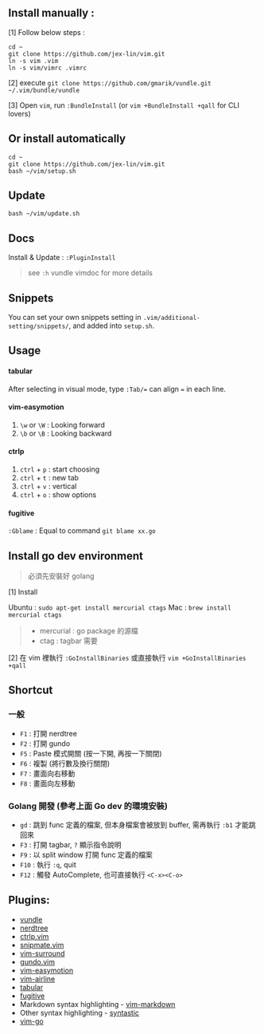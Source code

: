 ## Install manually :

[1] Follow below steps :

    cd ~
    git clone https://github.com/jex-lin/vim.git
    ln -s vim .vim
    ln -s vim/vimrc .vimrc

[2] execute `git clone https://github.com/gmarik/vundle.git ~/.vim/bundle/vundle`

[3] Open `vim`, run `:BundleInstall` (or `vim +BundleInstall +qall` for CLI lovers)

## Or install automatically

    cd ~
    git clone https://github.com/jex-lin/vim.git
    bash ~/vim/setup.sh

## Update

    bash ~/vim/update.sh

## Docs

Install & Update : `:PluginInstall`

> see `:h` vundle vimdoc for more details

## Snippets

You can set your own snippets setting in `.vim/additional-setting/snippets/`, and added into `setup.sh`.

## Usage

#### tabular

After selecting in visual mode, type `:Tab/=` can align `=` in each line.

#### vim-easymotion

1. `\w` or `\W` : Looking forward
2. `\b` or `\B` : Looking backward

#### ctrlp

1. `ctrl` + `p` : start choosing
2. `ctrl` + `t` : new tab
3. `ctrl` + `v` : vertical
4. `ctrl` + `o` : show options

#### fugitive

`:Gblame` : Equal to command `git blame xx.go`

## Install go dev environment

> 必須先安裝好 golang

[1] Install

Ubuntu : `sudo apt-get install mercurial ctags`
Mac : `brew install mercurial ctags`

> * mercurial : go package 的源檔
> * ctag : tagbar 需要

[2] 在 vim 裡執行 `:GoInstallBinaries` 或直接執行 `vim +GoInstallBinaries +qall`

## Shortcut

### 一般

* `F1` : 打開 nerdtree
* `F2` : 打開 gundo
* `F5` : Paste 模式開關 (按一下開, 再按一下關閉)
* `F6` : 複製 (將行數及換行關閉)
* `F7` : 畫面向右移動
* `F8` : 畫面向左移動

### Golang 開發 (參考上面 Go dev 的環境安裝)

* `gd` : 跳到 func 定義的檔案, 但本身檔案會被放到 buffer, 需再執行 `:b1` 才能跳回來
* `F3` : 打開 tagbar, `?` 顯示指令說明
* `F9` : 以 split window 打開 func 定義的檔案
* `F10` : 執行 `:q`, quit
* `F12` : 觸發 AutoComplete, 也可直接執行 `<C-x><C-o>`


## Plugins:

* [vundle](https://github.com/gmarik/vundle)
* [nerdtree](https://github.com/scrooloose/nerdtree)
* [ctrlp.vim](https://github.com/kien/ctrlp.vim)
* [snipmate.vim](https://github.com/msanders/snipmate.vim)
* [vim-surround](https://github.com/tpope/vim-surround)
* [gundo.vim](https://github.com/sjl/gundo.vim)
* [vim-easymotion](https://github.com/Lokaltog/vim-easymotion)
* [vim-airline](https://github.com/bling/vim-airline)
* [tabular](https://github.com/godlygeek/tabular)
* [fugitive](https://github.com/tpope/vim-fugitive)
* Markdown syntax highlighting - [vim-markdown](https://github.com/plasticboy/vim-markdown.git)
* Other syntax highlighting - [syntastic](https://github.com/scrooloose/syntastic.git)
* [vim-go](https://github.com/fatih/vim-go)
